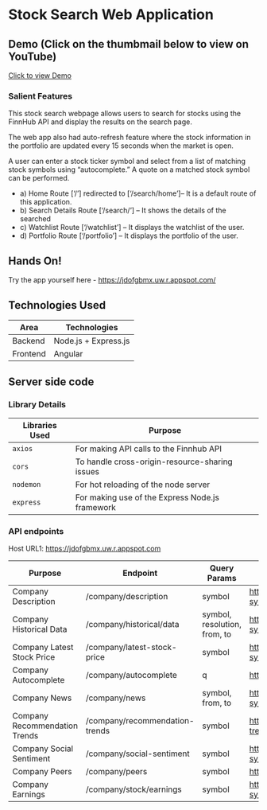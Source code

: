 # Stock Search Web Application

## Demo (Click on the thumbmail below to view on YouTube)

[Click to view Demo](https://www.youtube.com/watch?v=43Dg7sZt1lc)

### Salient Features

This stock search webpage allows users to search for stocks using the FinnHub API and display the results on the search page.

The web app also had auto-refresh feature where the stock information in the portfolio are updated every 15 seconds when the market is open.

A user can enter a stock ticker symbol and select from a list of matching stock symbols using “autocomplete.” A quote on a matched stock symbol can be performed. 

- a) Home Route [‘/’] redirected to [‘/search/home’]– It is a default route of this application.
- b) Search Details Route [‘/search/<ticker>’] – It shows the details of the <ticker> searched
- c) Watchlist Route [‘/watchlist’] – It displays the watchlist of the user.
- d) Portfolio Route [‘/portfolio’] – It displays the portfolio of the user.

## Hands On!

Try the app yourself here - https://jdofgbmx.uw.r.appspot.com/  


## Technologies Used

| Area     | Technologies         |
| -------- | -------------------- |
| Backend  | Node.js + Express.js |
| Frontend | Angular              |

## Server side code

### Library Details

| Libraries Used | Purpose                                         |
| -------------- | ----------------------------------------------- |
| `axios`        | For making API calls to the Finnhub API         |
| `cors`         | To handle cross-origin-resource-sharing issues  |
| `nodemon`      | For hot reloading of the node server            |
| `express`      | For making use of the Express Node.js framework |

### API endpoints

Host URL1: https://jdofgbmx.uw.r.appspot.com

| Purpose                       | Endpoint                       | Query Params                 | Example                                                                                                                   |
| ----------------------------- | ------------------------------ | ---------------------------- | ------------------------------------------------------------------------------------------------------------------------- |
| Company Description           | /company/description           | symbol                       | https://jdofgbmx.uw.r.appspot.com/company/description?symbol=AAPL                                                |
| Company Historical Data       | /company/historical/data       | symbol, resolution, from, to | https://jdofgbmx.uw.r.appspot.com/company/historical/data?symbol=AAPL&resolution=D&from=1631022248&to=1631627048 |
| Company Latest Stock Price    | /company/latest-stock-price    | symbol                       | https://jdofgbmx.uw.r.appspot.com/company/latest-stock-price?symbol=AAPL                                         |
| Company Autocomplete          | /company/autocomplete          | q                            | https://jdofgbmx.uw.r.appspot.com/company/autocomplete?q=AA                                                      |
| Company News                  | /company/news                  | symbol, from, to             | https://jdofgbmx.uw.r.appspot.com/company/news?symbol=MSFT&from=2022-03-09&to=2022-03-10                         |
| Company Recommendation Trends | /company/recommendation-trends | symbol                       | https://jdofgbmx.uw.r.appspot.com/company/recommendation-trends?symbol=MSFT                                      |
| Company Social Sentiment      | /company/social-sentiment      | symbol                       | https://jdofgbmx.uw.r.appspot.com/company/social-sentiment?symbol=MSFT                                           |
| Company Peers                 | /company/peers                 | symbol                       | https://jdofgbmx.uw.r.appspot.com/company/peers?symbol=MSFT                                                      |
| Company Earnings              | /company/stock/earnings        | symbol                       | https://jdofgbmx.uw.r.appspot.com/company/stock/earnings?symbol=MSFT                                             |
